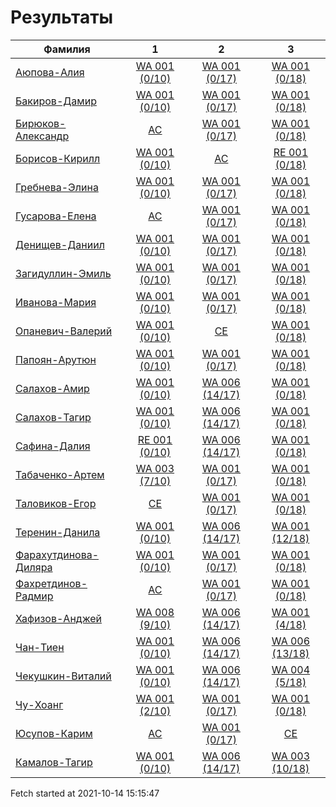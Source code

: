 # Результаты
Фамилия | 1| 2| 3
---|:---:|:---:|:---:
[Аюпова-Алия](Аюпова-Алия/README.md)  | [WA 001 (0/10)](Аюпова-Алия/1.md) | [WA 001 (0/17)](Аюпова-Алия/2.md) | [WA 001 (0/18)](Аюпова-Алия/3.md)
[Бакиров-Дамир](Бакиров-Дамир/README.md)  | [WA 001 (0/10)](Бакиров-Дамир/1.md) | [WA 001 (0/17)](Бакиров-Дамир/2.md) | [WA 001 (0/18)](Бакиров-Дамир/3.md)
[Бирюков-Александр](Бирюков-Александр/README.md)  | [AC](Бирюков-Александр/1.md) | [WA 001 (0/17)](Бирюков-Александр/2.md) | [WA 001 (0/18)](Бирюков-Александр/3.md)
[Борисов-Кирилл](Борисов-Кирилл/README.md)  | [WA 001 (0/10)](Борисов-Кирилл/1.md) | [AC](Борисов-Кирилл/2.md) | [RE 001 (0/18)](Борисов-Кирилл/3.md)
[Гребнева-Элина](Гребнева-Элина/README.md)  | [WA 001 (0/10)](Гребнева-Элина/1.md) | [WA 001 (0/17)](Гребнева-Элина/2.md) | [WA 001 (0/18)](Гребнева-Элина/3.md)
[Гусарова-Елена](Гусарова-Елена/README.md)  | [AC](Гусарова-Елена/1.md) | [WA 001 (0/17)](Гусарова-Елена/2.md) | [WA 001 (0/18)](Гусарова-Елена/3.md)
[Денищев-Даниил](Денищев-Даниил/README.md)  | [WA 001 (0/10)](Денищев-Даниил/1.md) | [WA 001 (0/17)](Денищев-Даниил/2.md) | [WA 001 (0/18)](Денищев-Даниил/3.md)
[Загидуллин-Эмиль](Загидуллин-Эмиль/README.md)  | [WA 001 (0/10)](Загидуллин-Эмиль/1.md) | [WA 001 (0/17)](Загидуллин-Эмиль/2.md) | [WA 001 (0/18)](Загидуллин-Эмиль/3.md)
[Иванова-Мария](Иванова-Мария/README.md)  | [WA 001 (0/10)](Иванова-Мария/1.md) | [WA 001 (0/17)](Иванова-Мария/2.md) | [WA 001 (0/18)](Иванова-Мария/3.md)
[Опаневич-Валерий](Опаневич-Валерий/README.md)  | [WA 001 (0/10)](Опаневич-Валерий/1.md) | [CE](Опаневич-Валерий/2.md) | [WA 001 (0/18)](Опаневич-Валерий/3.md)
[Папоян-Арутюн](Папоян-Арутюн/README.md)  | [WA 001 (0/10)](Папоян-Арутюн/1.md) | [WA 001 (0/17)](Папоян-Арутюн/2.md) | [WA 001 (0/18)](Папоян-Арутюн/3.md)
[Салахов-Амир](Салахов-Амир/README.md)  | [WA 001 (0/10)](Салахов-Амир/1.md) | [WA 006 (14/17)](Салахов-Амир/2.md) | [WA 001 (0/18)](Салахов-Амир/3.md)
[Салахов-Тагир](Салахов-Тагир/README.md)  | [WA 001 (0/10)](Салахов-Тагир/1.md) | [WA 006 (14/17)](Салахов-Тагир/2.md) | [WA 001 (0/18)](Салахов-Тагир/3.md)
[Сафина-Далия](Сафина-Далия/README.md)  | [RE 001 (0/10)](Сафина-Далия/1.md) | [WA 006 (14/17)](Сафина-Далия/2.md) | [WA 001 (0/18)](Сафина-Далия/3.md)
[Табаченко-Артем](Табаченко-Артем/README.md)  | [WA 003 (7/10)](Табаченко-Артем/1.md) | [WA 001 (0/17)](Табаченко-Артем/2.md) | [WA 001 (0/18)](Табаченко-Артем/3.md)
[Таловиков-Егор](Таловиков-Егор/README.md)  | [CE](Таловиков-Егор/1.md) | [WA 001 (0/17)](Таловиков-Егор/2.md) | [WA 001 (0/18)](Таловиков-Егор/3.md)
[Теренин-Данила](Теренин-Данила/README.md)  | [WA 001 (0/10)](Теренин-Данила/1.md) | [WA 006 (14/17)](Теренин-Данила/2.md) | [WA 001 (12/18)](Теренин-Данила/3.md)
[Фарахутдинова-Диляра](Фарахутдинова-Диляра/README.md)  | [WA 001 (0/10)](Фарахутдинова-Диляра/1.md) | [WA 001 (0/17)](Фарахутдинова-Диляра/2.md) | [WA 001 (0/18)](Фарахутдинова-Диляра/3.md)
[Фахретдинов-Радмир](Фахретдинов-Радмир/README.md)  | [AC](Фахретдинов-Радмир/1.md) | [WA 001 (0/17)](Фахретдинов-Радмир/2.md) | [WA 001 (0/18)](Фахретдинов-Радмир/3.md)
[Хафизов-Анджей](Хафизов-Анджей/README.md)  | [WA 008 (9/10)](Хафизов-Анджей/1.md) | [WA 006 (14/17)](Хафизов-Анджей/2.md) | [WA 001 (4/18)](Хафизов-Анджей/3.md)
[Чан-Тиен](Чан-Тиен/README.md)  | [WA 001 (0/10)](Чан-Тиен/1.md) | [WA 006 (14/17)](Чан-Тиен/2.md) | [WA 006 (13/18)](Чан-Тиен/3.md)
[Чекушкин-Виталий](Чекушкин-Виталий/README.md)  | [WA 001 (0/10)](Чекушкин-Виталий/1.md) | [WA 006 (14/17)](Чекушкин-Виталий/2.md) | [WA 004 (5/18)](Чекушкин-Виталий/3.md)
[Чу-Хоанг](Чу-Хоанг/README.md)  | [WA 001 (2/10)](Чу-Хоанг/1.md) | [WA 001 (0/17)](Чу-Хоанг/2.md) | [WA 001 (0/18)](Чу-Хоанг/3.md)
[Юсупов-Карим](Юсупов-Карим/README.md)  | [AC](Юсупов-Карим/1.md) | [WA 001 (0/17)](Юсупов-Карим/2.md) | [CE](Юсупов-Карим/3.md)
[Камалов-Тагир](Камалов-Тагир/README.md)  | [WA 001 (0/10)](Камалов-Тагир/1.md) | [WA 006 (14/17)](Камалов-Тагир/2.md) | [WA 003 (10/18)](Камалов-Тагир/3.md)

Fetch started at 2021-10-14 15:15:47
